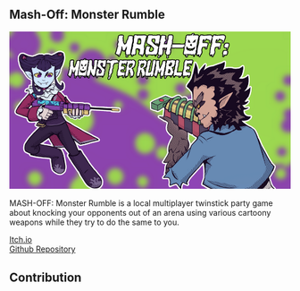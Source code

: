 ## Mash-Off: Monster Rumble
![image](https://github.com/Pirat1001/Portfolio/blob/main/Images/mash-off-monsterrumble_logo.png)  

MASH-OFF: Monster Rumble is a local multiplayer twinstick party game about knocking your opponents out of an arena using various cartoony weapons while they try to do the same to you.  

[Itch.io](https://yrgo-game-creator.itch.io/mash-off-monster-rumble)  
[Github Repository](https://github.com/LadyRonja/ArenaEject)  

## Contribution
